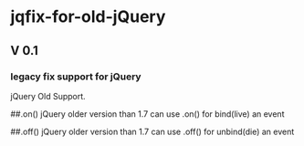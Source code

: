 # jqfix-for-old-jQuery
## V 0.1
### legacy fix support for jQuery

jQuery Old Support.

##.on()
jQuery older version than 1.7 can use .on() for bind(live) an event

##.off()
jQuery older version than 1.7 can use .off() for unbind(die) an event

